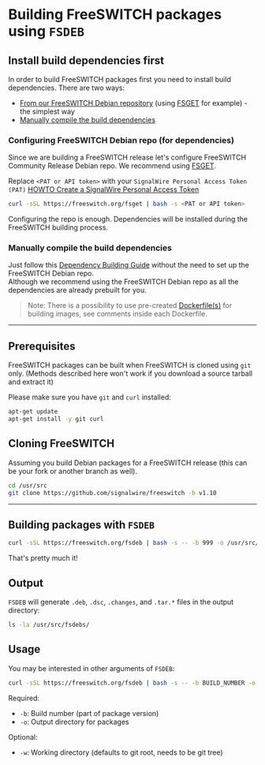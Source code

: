# Building FreeSWITCH packages using `FSDEB`
## Install build dependencies first
In order to build FreeSWITCH packages first you need to install build dependencies. There are two ways:
* [From our FreeSWITCH Debian repository](#install-build-dependencies-from-repo) (using [FSGET](/scripts/packaging) for example) - the simplest way
* [Manually compile the build dependencies](#manually-compile-build-dependencies)

<a name="install-build-dependencies-from-repo"></a>
### Configuring FreeSWITCH Debian repo (for dependencies)
Since we are building a FreeSWITCH release let's configure FreeSWITCH Community Release Debian repo.
We recommend using [FSGET](/scripts/packaging).

Replace `<PAT or API token>` with your `SignalWire Personal Access Token (PAT)`
[HOWTO Create a SignalWire Personal Access Token](https://developer.signalwire.com/freeswitch/FreeSWITCH-Explained/Installation/how-to-create-a-personal-access-token/how-to-create-a-personal-access-token)
```bash
curl -sSL https://freeswitch.org/fsget | bash -s <PAT or API token>
```
Configuring the repo is enough. Dependencies will be installed during the FreeSWITCH building process.

<a name="manually-compile-build-dependencies"></a>
### Manually compile the build dependencies
Just follow this [Dependency Building Guide](dependencies/README.md) without the need to set up the FreeSWITCH Debian repo.</br>
Although we recommend using the FreeSWITCH Debian repo as all the dependencies are already prebuilt for you.

> Note: There is a possibility to use pre-created [Dockerfile(s)](/docker/build) for building images, see comments inside each Dockerfile.

---
## Prerequisites
FreeSWITCH packages can be built when FreeSWITCH is cloned using `git` only.
(Methods described here won't work if you download a source tarball and extract it)

Please make sure you have `git` and `curl` installed:
```bash
apt-get update
apt-get install -y git curl
```

## Cloning FreeSWITCH
Assuming you build Debian packages for a FreeSWITCH release (this can be your fork or another branch as well).

```bash
cd /usr/src
git clone https://github.com/signalwire/freeswitch -b v1.10
```

---
## Building packages with `FSDEB`
```bash
curl -sSL https://freeswitch.org/fsdeb | bash -s -- -b 999 -o /usr/src/fsdebs/ -w /usr/src/freeswitch
```
That's pretty much it!

## Output
`FSDEB` will generate `.deb`, `.dsc`, `.changes`, and `.tar.*` files in the output directory:
```bash
ls -la /usr/src/fsdebs/
```

## Usage
You may be interested in other arguments of `FSDEB`:
```bash
curl -sSL https://freeswitch.org/fsdeb | bash -s -- -b BUILD_NUMBER -o OUTPUT_DIR [-w WORKING_DIR]
```

Required:
- `-b`: Build number (part of package version)
- `-o`: Output directory for packages

Optional:
- `-w`: Working directory (defaults to git root, needs to be git tree)
